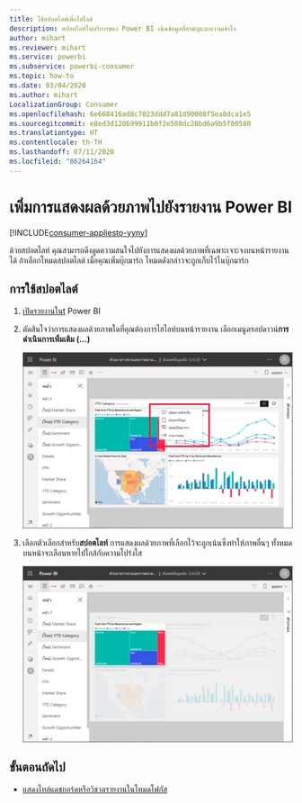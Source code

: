 ```yaml
---
title: ใช้สปอตไลต์เพื่อไฮไลต์
description: สปอตไลท์ในบริการของ Power BI เน้นข้อมูลที่สำคัญและความเข้าใจ
author: mihart
ms.reviewer: mihart
ms.service: powerbi
ms.subservice: powerbi-consumer
ms.topic: how-to
ms.date: 03/04/2020
ms.author: mihart
LocalizationGroup: Consumer
ms.openlocfilehash: 6e668416ad8c7023ddd7a81d90008f5ea8dca1e5
ms.sourcegitcommit: e8ed3d120699911b0f2e508dc20bd6a9b5f00580
ms.translationtype: HT
ms.contentlocale: th-TH
ms.lasthandoff: 07/11/2020
ms.locfileid: "86264164"
---
```

# <a name="add-spotlights-to-power-bi-reports"></a>เพิ่มการแสดงผลด้วยภาพไปยังรายงาน Power BI

[!INCLUDE[consumer-appliesto-yyny](../includes/consumer-appliesto-yyny.md)]

ด้วยสปอตไลท์ คุณสามารถดึงดูดความสนใจไปยังการแสดงผลด้วยภาพที่เฉพาะเจาะจงบนหน้ารายงานได้  ถ้าเลือกโหมดสปอตไลต์ เมื่อคุณเพิ่มบุ๊กมาร์ก โหมดดังกล่าวจะถูกเก็บไว้ในบุ๊กมาร์ก

## <a name="add-a-spotlight"></a>การใช้สปอตไลต์

1. [เปิดรายงานในt](end-user-report-open.md) Power BI

2. ตัดสินใจว่าการแสดงผลด้วยภาพใดที่คุณต้องการไฮไลท์บนหน้ารายงาน เลือกเมนูดรอปดาวน์**การดำเนินการเพิ่มเติม (...)**  

    ![เปรียบเทียบโหมดสปอตไลต์กับโหมดโฟกัส](media/end-user-spotlight/power-bi-spotlight.png)

3. เลือกตัวเลือกสำหรับ**สปอตไลท์** การแสดงผลด้วยภาพที่เลือกไว้จะถูกเน้นซึ่งทำให้ภาพอื่นๆ ทั้งหมดบนหน้าจะเลือนหายไปใกล้กับความโปร่งใส 

    ![โหมดสปอตไลต์](media/end-user-spotlight/power-bi-spotlighted.png)



## <a name="next-steps"></a>ขั้นตอนถัดไป

* [แสดงไทล์แดชบอร์ดหรือวิชวลรายงานในโหมดโฟกัส](end-user-focus.md)

